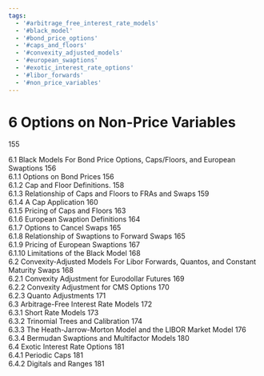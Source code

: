 ```yaml
---
tags:
  - '#arbitrage_free_interest_rate_models'
  - '#black_model'
  - '#bond_price_options'
  - '#caps_and_floors'
  - '#convexity_adjusted_models'
  - '#european_swaptions'
  - '#exotic_interest_rate_options'
  - '#libor_forwards'
  - '#non_price_variables'
---
```

# 6 Options on Non-Price Variables  

155  

6.1 Black Models For Bond Price Options, Caps/Floors, and European   
Swaptions 156   
6.1.1 Options on Bond Prices 156   
6.1.2 Cap and Floor Definitions. 158   
6.1.3 Relationship of Caps and Floors to FRAs and Swaps 159   
6.1.4 A Cap Application 160   
6.1.5 Pricing of Caps and Floors 163   
6.1.6 European Swaption Definitions 164   
6.1.7 Options to Cancel Swaps 165   
6.1.8 Relationship of Swaptions to Forward Swaps 165   
6.1.9 Pricing of European Swaptions 167   
6.1.10 Limitations of the Black Model 168   
6.2 Convexity-Adjusted Models For Libor Forwards, Quantos, and Constant   
Maturity Swaps 168   
6.2.1 Convexity Adjustment for Eurodollar Futures 169   
6.2.2 Convexity Adjustment for CMS Options 170   
6.2.3 Quanto Adjustments 171   
6.3 Arbitrage-Free Interest Rate Models 172   
6.3.1 Short Rate Models 173   
6.3.2 Trinomial Trees and Calibration 174   
6.3.3 The Heath-Jarrow-Morton Model and the LIBOR Market Model 176   
6.3.4 Bermudan Swaptions and Multifactor Models 180   
6.4 Exotic Interest Rate Options 181   
6.4.1 Periodic Caps 181   
6.4.2 Digitals and Ranges 181  
